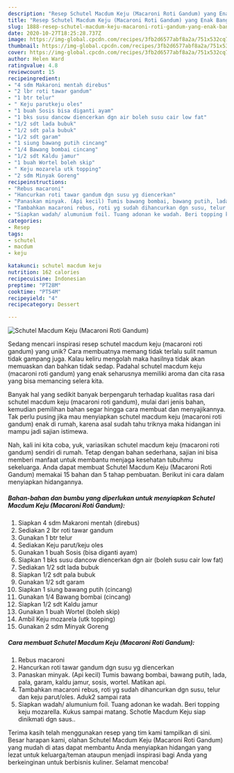 ```yaml
---
description: "Resep Schutel Macdum Keju (Macaroni Roti Gandum) yang Enak Banget"
title: "Resep Schutel Macdum Keju (Macaroni Roti Gandum) yang Enak Banget"
slug: 1888-resep-schutel-macdum-keju-macaroni-roti-gandum-yang-enak-banget
date: 2020-10-27T18:25:28.737Z
image: https://img-global.cpcdn.com/recipes/3fb2d6577abf8a2a/751x532cq70/schutel-macdum-keju-macaroni-roti-gandum-foto-resep-utama.jpg
thumbnail: https://img-global.cpcdn.com/recipes/3fb2d6577abf8a2a/751x532cq70/schutel-macdum-keju-macaroni-roti-gandum-foto-resep-utama.jpg
cover: https://img-global.cpcdn.com/recipes/3fb2d6577abf8a2a/751x532cq70/schutel-macdum-keju-macaroni-roti-gandum-foto-resep-utama.jpg
author: Helen Ward
ratingvalue: 4.8
reviewcount: 15
recipeingredient:
- "4 sdm Makaroni mentah direbus"
- "2 lbr roti tawar gandum"
- "1 btr telur"
- " Keju parutkeju oles"
- "1 buah Sosis bisa diganti ayam"
- "1 bks susu dancow diencerkan dgn air boleh susu cair low fat"
- "1/2 sdt lada bubuk"
- "1/2 sdt pala bubuk"
- "1/2 sdt garam"
- "1 siung bawang putih cincang"
- "1/4 Bawang bombai cincang"
- "1/2 sdt Kaldu jamur"
- "1 buah Wortel boleh skip"
- " Keju mozarela utk topping"
- "2 sdm Minyak Goreng"
recipeinstructions:
- "Rebus macaroni"
- "Hancurkan roti tawar gandum dgn susu yg diencerkan"
- "Panaskan minyak. (Api kecil) Tumis bawang bombai, bawang putih, lada, pala, garam, kaldu jamur, sosis, wortel. Matikan api."
- "Tambahkan macaroni rebus, roti yg sudah dihancurkan dgn susu, telur dan keju parut/oles. Aduk2 sampai rata"
- "Siapkan wadah/ alumunium foil. Tuang adonan ke wadah. Beri topping keju mozarella. Kukus sampai matang. Schotle Macdum Keju siap dinikmati dgn saus.."
categories:
- Resep
tags:
- schutel
- macdum
- keju

katakunci: schutel macdum keju 
nutrition: 162 calories
recipecuisine: Indonesian
preptime: "PT28M"
cooktime: "PT54M"
recipeyield: "4"
recipecategory: Dessert

---
```



![Schutel Macdum Keju (Macaroni Roti Gandum)](https://img-global.cpcdn.com/recipes/3fb2d6577abf8a2a/751x532cq70/schutel-macdum-keju-macaroni-roti-gandum-foto-resep-utama.jpg)

Sedang mencari inspirasi resep schutel macdum keju (macaroni roti gandum) yang unik? Cara membuatnya memang tidak terlalu sulit namun tidak gampang juga. Kalau keliru mengolah maka hasilnya tidak akan memuaskan dan bahkan tidak sedap. Padahal schutel macdum keju (macaroni roti gandum) yang enak seharusnya memiliki aroma dan cita rasa yang bisa memancing selera kita.



Banyak hal yang sedikit banyak berpengaruh terhadap kualitas rasa dari schutel macdum keju (macaroni roti gandum), mulai dari jenis bahan, kemudian pemilihan bahan segar hingga cara membuat dan menyajikannya. Tak perlu pusing jika mau menyiapkan schutel macdum keju (macaroni roti gandum) enak di rumah, karena asal sudah tahu triknya maka hidangan ini mampu jadi sajian istimewa.


Nah, kali ini kita coba, yuk, variasikan schutel macdum keju (macaroni roti gandum) sendiri di rumah. Tetap dengan bahan sederhana, sajian ini bisa memberi manfaat untuk membantu menjaga kesehatan tubuhmu sekeluarga. Anda dapat membuat Schutel Macdum Keju (Macaroni Roti Gandum) memakai 15 bahan dan 5 tahap pembuatan. Berikut ini cara dalam menyiapkan hidangannya.

<!--inarticleads1-->

##### Bahan-bahan dan bumbu yang diperlukan untuk menyiapkan Schutel Macdum Keju (Macaroni Roti Gandum):

1. Siapkan 4 sdm Makaroni mentah (direbus)
1. Sediakan 2 lbr roti tawar gandum
1. Gunakan 1 btr telur
1. Sediakan  Keju parut/keju oles
1. Gunakan 1 buah Sosis (bisa diganti ayam)
1. Siapkan 1 bks susu dancow diencerkan dgn air (boleh susu cair low fat)
1. Sediakan 1/2 sdt lada bubuk
1. Siapkan 1/2 sdt pala bubuk
1. Gunakan 1/2 sdt garam
1. Siapkan 1 siung bawang putih (cincang)
1. Gunakan 1/4 Bawang bombai (cincang)
1. Siapkan 1/2 sdt Kaldu jamur
1. Gunakan 1 buah Wortel (boleh skip)
1. Ambil  Keju mozarela (utk topping)
1. Gunakan 2 sdm Minyak Goreng




<!--inarticleads2-->

##### Cara membuat Schutel Macdum Keju (Macaroni Roti Gandum):

1. Rebus macaroni
1. Hancurkan roti tawar gandum dgn susu yg diencerkan
1. Panaskan minyak. (Api kecil) Tumis bawang bombai, bawang putih, lada, pala, garam, kaldu jamur, sosis, wortel. Matikan api.
1. Tambahkan macaroni rebus, roti yg sudah dihancurkan dgn susu, telur dan keju parut/oles. Aduk2 sampai rata
1. Siapkan wadah/ alumunium foil. Tuang adonan ke wadah. Beri topping keju mozarella. Kukus sampai matang. Schotle Macdum Keju siap dinikmati dgn saus..




Terima kasih telah menggunakan resep yang tim kami tampilkan di sini. Besar harapan kami, olahan Schutel Macdum Keju (Macaroni Roti Gandum) yang mudah di atas dapat membantu Anda menyiapkan hidangan yang lezat untuk keluarga/teman ataupun menjadi inspirasi bagi Anda yang berkeinginan untuk berbisnis kuliner. Selamat mencoba!
